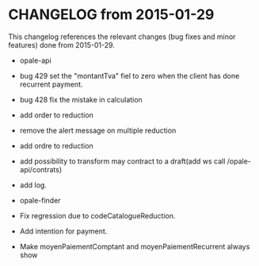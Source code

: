 CHANGELOG from 2015-01-29
===================

This changelog references the relevant changes (bug fixes and minor features) done
from 2015-01-29.

 * opale-api
  * bug 429 set the "montantTva" fiel to zero when the client has done recurrent payment.
  * bug 428 fix the mistake in calculation
  * add order to reduction
  * remove the alert message on multiple reduction
  * add ordre to reduction
  * add possibility to transform may contract to a draft(add ws call /opale-api/contrats)
  * add log.
  
  
 * opale-finder
  * Fix regression due to codeCatalogueReduction.
  * Add intention for payment.
  * Make moyenPaiementComptant and moyenPaiementRecurrent always show
  


  
